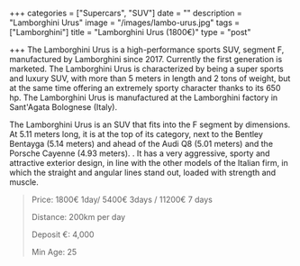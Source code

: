 +++
categories = ["Supercars", "SUV"]
date = ""
description = "Lamborghini Urus"
image = "/images/lambo-urus.jpg"
tags = ["Lamborghini"]
title = "Lamborghini Urus (1800€)"
type = "post"

+++
The Lamborghini Urus is a high-performance sports SUV, segment F, manufactured by Lamborghini since 2017. Currently the first generation is marketed. The Lamborghini Urus is characterized by being a super sports and luxury SUV, with more than 5 meters in length and 2 tons of weight, but at the same time offering an extremely sporty character thanks to its 650 hp. The Lamborghini Urus is manufactured at the Lamborghini factory in Sant'Agata Bolognese (Italy).

The Lamborghini Urus is an SUV that fits into the F segment by dimensions. At 5.11 meters long, it is at the top of its category, next to the Bentley Bentayga (5.14 meters) and ahead of the Audi Q8 (5.01 meters) and the Porsche Cayenne (4.93 meters). . It has a very aggressive, sporty and attractive exterior design, in line with the other models of the Italian firm, in which the straight and angular lines stand out, loaded with strength and muscle.

> Price: 1800€ 1day/ 5400€ 3days / 11200€ 7 days
>
> Distance: 200km per day
>
> Deposit €: 4,000
>
> Min Age: 25